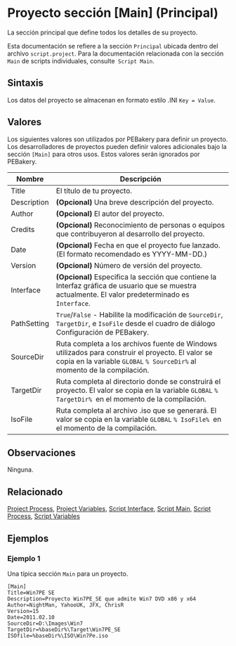 # Proyecto sección [Main] (Principal)

La sección principal que define todos los detalles de su proyecto.

Esta documentación se refiere a la sección `Principal` ubicada dentro del archivo `script.project`. Para la documentación relacionada con la sección `Main` de scripts individuales, consulte` Script Main`.

## Sintaxis

Los datos del proyecto se almacenan en formato estilo .INI `Key = Value`.

## Valores

Los siguientes valores son utilizados por PEBakery para definir un proyecto. Los desarrolladores de proyectos pueden definir valores adicionales bajo la sección `[Main]` para otros usos. Estos valores serán ignorados por PEBakery.

| Nombre | Descripción |
| --- | --- |
| Title | El título de tu proyecto. |
| Description | **(Opcional)** Una breve descripción del proyecto. |
| Author | **(Opcional)** El autor del proyecto. |
| Credits | **(Opcional)** Reconocimiento de personas o equipos que contribuyeron al desarrollo del proyecto. |
| Date | **(Opcional)** Fecha en que el proyecto fue lanzado. (El formato recomendado es YYYY-MM-DD.) |
| Version | **(Opcional)** Número de versión del proyecto. |
| Interface | **(Opcional)** Especifica la sección que contiene la Interfaz gráfica de usuario que se muestra actualmente. El valor predeterminado es `Interface`. |
| PathSetting | `True`/`False` - Habilite la modificación de `SourceDir`,` TargetDir`, e `IsoFile` desde el cuadro de diálogo Configuración de PEBakery. |
| SourceDir | Ruta completa a los archivos fuente de Windows utilizados para construir el proyecto. El valor se copia en la variable `GLOBAL` `% SourceDir%` al momento de la compilación. |
| TargetDir | Ruta completa al directorio donde se construirá el proyecto. El valor se copia en la variable `GLOBAL` `% TargetDir% `en el momento de la compilación. |
| IsoFile | Ruta completa al archivo .iso que se generará. El valor se copia en la variable `GLOBAL` `% IsoFile% `en el momento de la compilación. |

## Observaciones

Ninguna.

## Relacionado

[Project Process](./ProjectProcess.md), [Project Variables](./ProjectVariables.md), [Script Interface](./ScriptInterface.md), [Script Main](./ScriptMain.md), [Script Process](./ScriptProcess), [Script Variables](./ScriptVariables.md)

## Ejemplos

### Ejemplo 1

Una típica sección `Main` para un proyecto.

```pebakery
[Main]
Title=Win7PE SE
Description=Proyecto Win7PE_SE que admite Win7 DVD x86 y x64
Author=NightMan, YahooUK, JFX, ChrisR
Version=15
Date=2011.02.10
SourceDir=D:\Images\Win7
TargetDir=%baseDir%\Target\Win7PE_SE
ISOfile=%baseDir%\ISO\Win7Pe.iso
```
